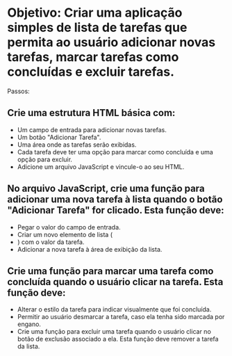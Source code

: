 # Objetivo: Criar uma aplicação simples de lista de tarefas que permita ao usuário adicionar novas tarefas, marcar tarefas como concluídas e excluir tarefas.

Passos:

## Crie uma estrutura HTML básica com:

- Um campo de entrada para adicionar novas tarefas.
- Um botão "Adicionar Tarefa".
- Uma área onde as tarefas serão exibidas.
- Cada tarefa deve ter uma opção para marcar como concluída e uma opção para excluir.
- Adicione um arquivo JavaScript e vincule-o ao seu HTML.

## No arquivo JavaScript, crie uma função para adicionar uma nova tarefa à lista quando o botão "Adicionar Tarefa" for clicado. Esta função deve:

- Pegar o valor do campo de entrada.
- Criar um novo elemento de lista (<li>) com o valor da tarefa.
- Adicionar a nova tarefa à área de exibição da lista.

## Crie uma função para marcar uma tarefa como concluída quando o usuário clicar na tarefa. Esta função deve:

- Alterar o estilo da tarefa para indicar visualmente que foi concluída.
- Permitir ao usuário desmarcar a tarefa, caso ela tenha sido marcada por engano.
- Crie uma função para excluir uma tarefa quando o usuário clicar no botão de exclusão associado a ela. Esta função deve remover a tarefa da lista.